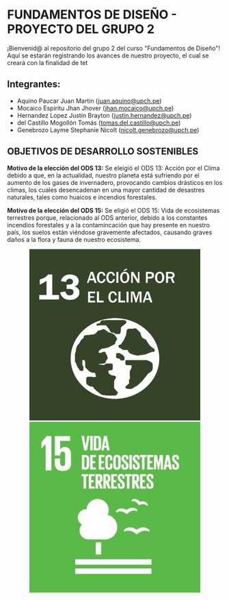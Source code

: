 # FUNDAMENTOS DE DISEÑO - PROYECTO DEL GRUPO 2

¡Bienvenid@ al repositorio del grupo 2 del curso "Fundamentos de Diseño"! Aquí se estarán registrando los avances de nuestro proyecto, el cual se creará con la finalidad de tet


## Integrantes:
- Aquino Paucar Juan Martin (juan.aquino@upch.pe)
- Mocaico Espiritu Jhan Jhover (jhan.mocaico@upch.pe)
- Hernandez Lopez Justin Brayton (justin.hernandez@upch.pe)
- del Castillo Mogollón Tomás (tomas.del.castillo@upch.pe)
- Genebrozo Layme Stephanie Nicolt (nicolt.genebrozo@upch.pe)

## OBJETIVOS DE DESARROLLO SOSTENIBLES


**Motivo de la elección del ODS 13:**
Se eleigió el ODS 13: Acción por el Clima debido a que, en la actualidad, nuestro planeta está sufriendo por el aumento de los gases de invernadero, provocando cambios drásticos en los climas, los cuales desencadenan en una mayor cantidad de desastres naturales, tales como huaicos e incendios forestales.

**Motivo de la elección del ODS 15:**
Se eligió el ODS 15: Vida de ecosistemas terrestres porque, relacionado al ODS anterior, debido a los constantes incendios forestales y a la contamincación que hay presente en nuestro país, los suelos están viéndose gravemente afectados, causando graves daños a la flora y fauna de nuestro ecosistema.
<p align="center">
  <img src="https://github.com/aquinoestoyxd/FD-Grupo2/blob/0ed7b3b48325ab291922a3bd537d6a1da289a33a/ods_13.jpeg" alt="Imagen 1" width="400">
  <img src="https://github.com/aquinoestoyxd/FD-Grupo2/blob/0ed7b3b48325ab291922a3bd537d6a1da289a33a/ods_15.jpeg" alt="Imagen 2" width="400">
</p>


